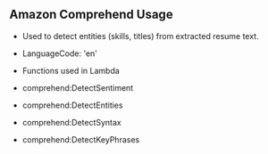
## Amazon Comprehend Usage

- Used to detect entities (skills, titles) from extracted resume text.
- LanguageCode: 'en'
- Functions used in Lambda

- comprehend:DetectSentiment
- comprehend:DetectEntities
- comprehend:DetectSyntax
- comprehend:DetectKeyPhrases